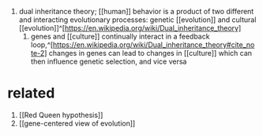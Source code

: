 1. dual inheritance theory; [[human]] behavior is a product of two different and interacting evolutionary processes: genetic [[evolution]] and cultural [[evolution]]^[https://en.wikipedia.org/wiki/Dual_inheritance_theory]
	1. genes and [[culture]] continually interact in a feedback loop,^[https://en.wikipedia.org/wiki/Dual_inheritance_theory#cite_note-2] changes in genes can lead to changes in [[culture]] which can then influence genetic selection, and vice versa

# related
1. [[Red Queen hypothesis]]
2. [[gene-centered view of evolution]]